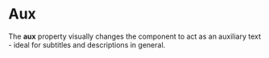 # Aux

The **aux** property visually changes the component to act as an auxiliary text - ideal for subtitles and descriptions in general.